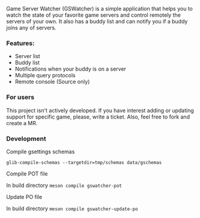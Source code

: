 Game Server Watcher (GSWatcher) is a simple application that helps you to watch
the state of your favorite game servers and control remotely the servers of
your own. It also has a buddy list and can notify you if a buddy joins any of
servers.

### Features:

* Server list
* Buddy list
* Notifications when your buddy is on a server
* Multiple query protocols
* Remote console (Source only)

### For users

This project isn't actively developed. If you have interest adding or updating support
for specific game, please, write a ticket. Also, feel free to fork and create a MR.

### Development

Compile gsettings schemas

`glib-compile-schemas --targetdir=tmp/schemas data/gschemas`

Compile POT file

In build directory `meson compile gswatcher-pot`

Update PO file

In build directory `meson compile gswatcher-update-po`
